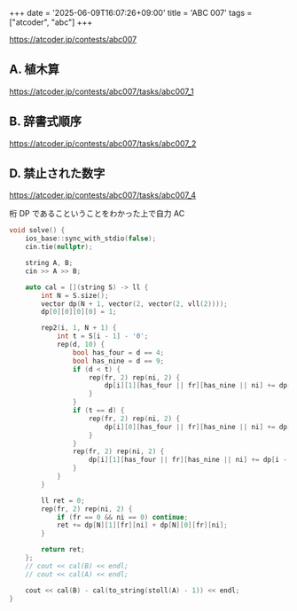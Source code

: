 +++
date = '2025-06-09T16:07:26+09:00'
title = 'ABC 007'
tags = ["atcoder", "abc"]
+++

<https://atcoder.jp/contests/abc007>

## A. 植木算

<https://atcoder.jp/contests/abc007/tasks/abc007_1>

## B. 辞書式順序

<https://atcoder.jp/contests/abc007/tasks/abc007_2>

## D. 禁止された数字

<https://atcoder.jp/contests/abc007/tasks/abc007_4>

桁 DP であるこということをわかった上で自力 AC

```cpp
void solve() {
    ios_base::sync_with_stdio(false);
    cin.tie(nullptr);

    string A, B;
    cin >> A >> B;

    auto cal = [](string S) -> ll {
        int N = S.size();
        vector dp(N + 1, vector(2, vector(2, vll(2))));
        dp[0][0][0][0] = 1;

        rep2(i, 1, N + 1) {
            int t = S[i - 1] - '0';
            rep(d, 10) {
                bool has_four = d == 4;
                bool has_nine = d == 9;
                if (d < t) {
                    rep(fr, 2) rep(ni, 2) {
                        dp[i][1][has_four || fr][has_nine || ni] += dp[i - 1][0][fr][ni];
                    }
                }
                if (t == d) {
                    rep(fr, 2) rep(ni, 2) {
                        dp[i][0][has_four || fr][has_nine || ni] += dp[i - 1][0][fr][ni];
                    }
                }
                rep(fr, 2) rep(ni, 2) {
                    dp[i][1][has_four || fr][has_nine || ni] += dp[i - 1][1][fr][ni];
                }
            }
        }

        ll ret = 0;
        rep(fr, 2) rep(ni, 2) {
            if (fr == 0 && ni == 0) continue;
            ret += dp[N][1][fr][ni] + dp[N][0][fr][ni];
        }

        return ret;
    };
    // cout << cal(B) << endl;
    // cout << cal(A) << endl;

    cout << cal(B) - cal(to_string(stoll(A) - 1)) << endl;
}
```
